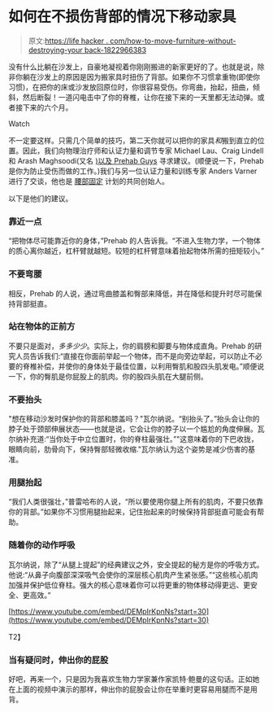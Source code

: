 # 如何在不损伤背部的情况下移动家具

> 原文:[https://life hacker . com/how-to-move-furniture-without-destroying-your back-1822966383](https://lifehacker.com/how-to-move-furniture-without-destroying-your-back-1822966383)

没有什么比躺在沙发上，自豪地凝视着你刚刚搬进的新家更好的了。也就是说，除非你躺在沙发上的原因是因为搬家具时扭伤了背部。如果你不习惯拿重物(即使你习惯)，在把你的床或沙发放回原位时，你很容易受伤。你弯曲，抬起，扭曲，倾斜，然后断裂！一道闪电击中了你的脊椎，让你在接下来的一天里都无法动弹。或者接下来的六个月。

Watch

不一定要这样。只需几个简单的技巧，第二天你就可以把你的家具*和*搬到直立的位置。因此，我们向物理治疗师和认证力量和调节专家 Michael Lau、Craig Lindell 和 Arash Maghsoodi(又名 [)以及 Prehab Guys](https://www.instagram.com/theprehabguys) 寻求建议。(顺便说一下，Prehab 是你为防止受伤而做的工作。)我们与另一位认证力量和训练专家 Anders Varner 进行了交谈，他也是 [腰部固定](http://www.thelowbackfix.com) 计划的共同创始人。

以下是他们的建议。

### **靠近一点**

“把物体尽可能靠近你的身体，”Prehab 的人告诉我。“不进入生物力学，一个物体的质心离你越近，杠杆臂就越短。较短的杠杆臂意味着抬起物体所需的扭矩较小。”

### **不要弯腰**

相反，Prehab 的人说，通过弯曲膝盖和臀部来降低，并在降低和提升时尽可能保持背部挺直。

### **站在物体的正前方**

不要只是面对，*多多少少*。实际上，你的肩膀和脚要与物体成直角。Prehab 的研究人员告诉我们:“直接在你面前举起一个物体，而不是向旁边举起，可以防止不必要的脊椎补偿，并使你的身体处于最佳位置，以利用臀肌和股四头肌发电。”顺便说一下，你的臀肌是你屁股上的肌肉。你的股四头肌在大腿前侧。

### **不要抬头**

"想在移动沙发时保护你的背部和膝盖吗？"瓦尔纳说。“别抬头了。”抬头会让你的脖子处于颈部伸展状态——也就是说，它会让你的脖子以一个尴尬的角度伸展。瓦尔纳补充道:“当你处于中立位置时，你的脊柱最强壮。”"这意味着你的下巴收拢，眼睛向前，肋骨向下，保持臀部轻微收缩."瓦尔纳认为这个姿势是减少伤害的基准。

### **用腿抬起**

“我们人类很强壮，”普雷哈布的人说，“所以要使用你腿上所有的肌肉，不要只依靠你的背部。”如果你不习惯用腿抬起来，记住抬起来的时候保持背部挺直可能会有帮助。

### **随着你的动作呼吸**

瓦尔纳说，除了“从腿上提起”的经典建议之外，安全提起的秘方是你的呼吸方式。他说:“从鼻子向腹部深深吸气会使你的深层核心肌肉产生紧张感。”“这些核心肌肉加强并保护低位脊柱。强大的核心意味着你可以将更重的物体移动得更远、更安全、更高效。”

[https://www.youtube.com/embed/DEMpIrKpnNs?start=30](https://www.youtube.com/embed/DEMpIrKpnNs?start=30)

T2】

### 当有疑问时，伸出你的屁股

好吧，再来一个，只是因为我喜欢生物力学家兼作家凯特·鲍曼的这句话。正如她在上面的视频中演示的那样，伸出你的屁股会让你在举重时更容易用腿而不是用背。